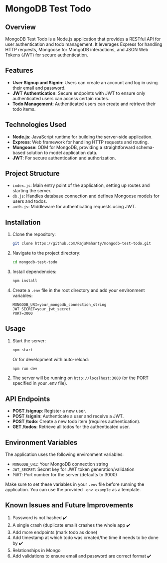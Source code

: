 # MongoDB Test Todo

## Overview

MongoDB Test Todo is a Node.js application that provides a RESTful API for user authentication and todo management. It leverages Express for handling HTTP requests, Mongoose for MongoDB interactions, and JSON Web Tokens (JWT) for secure authentication.

## Features

-   **User Signup and Signin**: Users can create an account and log in using their email and password.
-   **JWT Authentication**: Secure endpoints with JWT to ensure only authenticated users can access certain routes.
-   **Todo Management**: Authenticated users can create and retrieve their todo items.

## Technologies Used

-   **Node.js**: JavaScript runtime for building the server-side application.
-   **Express**: Web framework for handling HTTP requests and routing.
-   **Mongoose**: ODM for MongoDB, providing a straightforward schema-based solution to model application data.
-   **JWT**: For secure authentication and authorization.

## Project Structure

-   `index.js`: Main entry point of the application, setting up routes and starting the server.
-   `db.js`: Handles database connection and defines Mongoose models for users and todos.
-   `auth.js`: Middleware for authenticating requests using JWT.

## Installation

1. Clone the repository:

    ```bash
    git clone https://github.com/RajaMahanty/mongodb-test-todo.git
    ```

2. Navigate to the project directory:

    ```bash
    cd mongodb-test-todo
    ```

3. Install dependencies:

    ```bash
    npm install
    ```

4. Create a `.env` file in the root directory and add your environment variables:
    ```
    MONGODB_URI=your_mongodb_connection_string
    JWT_SECRET=your_jwt_secret
    PORT=3000
    ```

## Usage

1. Start the server:

    ```bash
    npm start
    ```

    Or for development with auto-reload:

    ```bash
    npm run dev
    ```

2. The server will be running on `http://localhost:3000` (or the PORT specified in your .env file).

## API Endpoints

-   **POST /signup**: Register a new user.
-   **POST /signin**: Authenticate a user and receive a JWT.
-   **POST /todo**: Create a new todo item (requires authentication).
-   **GET /todos**: Retrieve all todos for the authenticated user.

## Environment Variables

The application uses the following environment variables:

-   `MONGODB_URI`: Your MongoDB connection string
-   `JWT_SECRET`: Secret key for JWT token generation/validation
-   `PORT`: Port number for the server (defaults to 3000)

Make sure to set these variables in your `.env` file before running the application. You can use the provided `.env.example` as a template.

## Known Issues and Future Improvements

1. Password is not hashed ✔️
2. A single crash (duplicate email) crashes the whole app ✔️
3. Add more endpoints (mark todo as done)
4. Add timestamp at which todo was created/the time it needs to be done by ✔️
5. Relationships in Mongo
6. Add validations to ensure email and password are correct format ✔️
